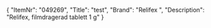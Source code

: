 {
  "ItemNr": "049269",
  "Title": "test",
  "Brand": "Relifex ",
  "Description": "Relifex, filmdragerad tablett 1 g"
}
